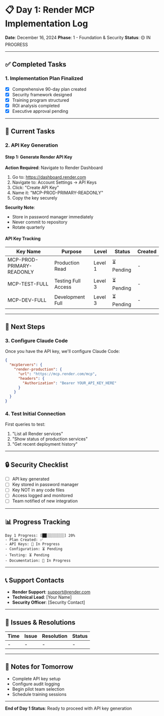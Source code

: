 # 📋 Day 1: Render MCP Implementation Log

**Date**: December 16, 2024
**Phase**: 1 - Foundation & Security
**Status**: 🟡 IN PROGRESS

---

## ✅ Completed Tasks

### 1. Implementation Plan Finalized
- [x] Comprehensive 90-day plan created
- [x] Security framework designed
- [x] Training program structured
- [x] ROI analysis completed
- [x] Executive approval pending

---

## 🔄 Current Tasks

### 2. API Key Generation

#### Step 1: Generate Render API Key

**Action Required**: Navigate to Render Dashboard

1. Go to: https://dashboard.render.com
2. Navigate to: Account Settings → API Keys
3. Click: "Create API Key"
4. Name it: "MCP-PROD-PRIMARY-READONLY"
5. Copy the key securely

**Security Note**:
- Store in password manager immediately
- Never commit to repository
- Rotate quarterly

#### API Key Tracking
| Key Name | Purpose | Level | Status | Created |
|----------|---------|-------|---------|---------|
| MCP-PROD-PRIMARY-READONLY | Production Read | Level 1 | ⏳ Pending | - |
| MCP-TEST-FULL | Testing Full Access | Level 3 | ⏳ Pending | - |
| MCP-DEV-FULL | Development Full | Level 3 | ⏳ Pending | - |

---

## 📝 Next Steps

### 3. Configure Claude Code

Once you have the API key, we'll configure Claude Code:

```json
{
  "mcpServers": {
    "render-production": {
      "url": "https://mcp.render.com/mcp",
      "headers": {
        "Authorization": "Bearer YOUR_API_KEY_HERE"
      }
    }
  }
}
```

### 4. Test Initial Connection

First queries to test:
1. "List all Render services"
2. "Show status of production services"
3. "Get recent deployment history"

---

## 🔒 Security Checklist

- [ ] API key generated
- [ ] Key stored in password manager
- [ ] Key NOT in any code files
- [ ] Access logged and monitored
- [ ] Team notified of new integration

---

## 📊 Progress Tracking

```
Day 1 Progress: [██░░░░░░░░] 20%
- Plan Created: ✅
- API Keys: 🔄 In Progress
- Configuration: ⏳ Pending
- Testing: ⏳ Pending
- Documentation: 🔄 In Progress
```

---

## 📞 Support Contacts

- **Render Support**: support@render.com
- **Technical Lead**: [Your Name]
- **Security Officer**: [Security Contact]

---

## 🚨 Issues & Resolutions

| Time | Issue | Resolution | Status |
|------|-------|------------|--------|
| - | - | - | - |

---

## 📝 Notes for Tomorrow

- Complete API key setup
- Configure audit logging
- Begin pilot team selection
- Schedule training sessions

---

**End of Day 1 Status**: Ready to proceed with API key generation